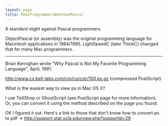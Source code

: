 ```yaml
---
layout: page
title: RealProgrammersDontUsePascal
---
```


A standard slight against Pascal programmers.

ObjectPascal (or assembly) was the original programming language for Macintosh applications in 1984/1985.  LightSpeedC (later ThinkC) changed that for many Mac programmers.

---

Brian Kernighan wrote "Why Pascal is Not My Favorite Programming Language", April, 1981:

http://www.cs.bell-labs.com/cm/cs/cstr/100.ps.gz  (compressed PostScript) 

What is the easiest way to view ps in Mac OS X?

I use TeXShop or GhostScript (see PostScript page for more information).  Or, you can
convert it using the method described on the page you found.

OK I figured it out. Here's a link to those that don't know how to convert ps to pdf  -> http://support.stat.ucla.edu/view.php?supportid=29

